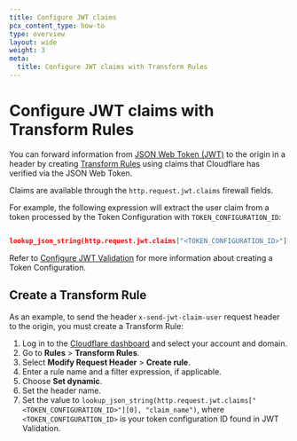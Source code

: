 ```yaml
---
title: Configure JWT claims
pcx_content_type: how-to
type: overview
layout: wide
weight: 3
meta:
  title: Configure JWT claims with Transform Rules
---
```


# Configure JWT claims with Transform Rules

You can forward information from [JSON Web Token (JWT)](/api-shield/security/jwt-validation/) to the origin in a header by creating [Transform Rules](/rules/transform/) using claims that Cloudflare has verified via the JSON Web Token.

Claims are available through the `http.request.jwt.claims` firewall fields.

For example, the following expression will extract the user claim from a token processed by the Token Configuration with `TOKEN_CONFIGURATION_ID`:

```json

lookup_json_string(http.request.jwt.claims["<TOKEN_CONFIGURATION_ID>"][0], "claim_name")

```

​​Refer to [Configure JWT Validation](/api-shield/security/jwt-validation/configure/) for more information about creating a Token Configuration.

## Create a Transform Rule

As an example, to send the header `x-send-jwt-claim-user` request header to the origin, you must create a Transform Rule:

1. Log in to the [Cloudflare dashboard](https://dash.cloudflare.com/) and select your account and domain.
2. Go to **Rules** > **Transform Rules**.
3. Select **Modify Request Header** > **Create rule**.
4. Enter a rule name and a filter expression, if applicable.
5. Choose **Set dynamic**.
6. Set the header name.
7. Set the value to `lookup_json_string(http.request.jwt.claims["<TOKEN_CONFIGURATION_ID>"][0], "claim_name")`, where `<TOKEN_CONFIGURATION_ID>` is your token configuration ID found in JWT Validation.